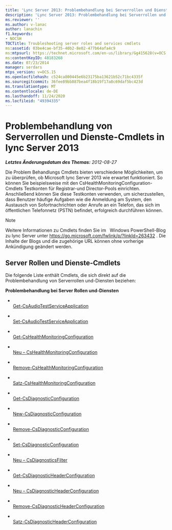 ```yaml
---
title: 'Lync Server 2013: Problembehandlung bei Serverrollen und Dienste-Cmdlets'
description: 'Lync Server 2013: Problembehandlung bei Serverrollen und Dienste-Cmdlets.'
ms.reviewer: ''
ms.author: v-lanac
author: lanachin
f1.keywords:
- NOCSH
TOCTitle: Troubleshooting server roles and services cmdlets
ms:assetid: 03be4cae-bf35-40b2-8e02-477b64afa4c9
ms:mtpsurl: https://technet.microsoft.com/en-us/library/Gg415628(v=OCS.15)
ms:contentKeyID: 48183268
ms.date: 07/23/2014
manager: serdars
mtps_version: v=OCS.15
ms.openlocfilehash: c524ca800445e6b23175ba13621b52c71bc4335f
ms.sourcegitcommit: 36fee89bb887bea4f18b19f17a8c69daf5bc423d
ms.translationtype: MT
ms.contentlocale: de-DE
ms.lasthandoff: 11/24/2020
ms.locfileid: "49394335"
---
```

# <a name="troubleshooting-server-roles-and-services-cmdlets-in-lync-server-2013"></a>Problembehandlung von Serverrollen und Dienste-Cmdlets in lync Server 2013

<div data-xmlns="http://www.w3.org/1999/xhtml">

<div class="topic" data-xmlns="http://www.w3.org/1999/xhtml" data-msxsl="urn:schemas-microsoft-com:xslt" data-cs="https://msdn.microsoft.com/">

<div data-asp="https://msdn2.microsoft.com/asp">



</div>

<div id="mainSection">

<div id="mainBody">

<span> </span>

_**Letztes Änderungsdatum des Themas:** 2012-08-27_

Die Problem Behandlungs Cmdlets bieten verschiedene Möglichkeiten, um zu überprüfen, ob Microsoft lync Server 2013 wie erwartet funktioniert. So können Sie beispielsweise mit den CsHealthMonitoringConfiguration-Cmdlets Testkonten für Registrar-und Director-Pools einrichten. Anschließend können Sie diese Testkonten verwenden, um sicherzustellen, dass Benutzer häufige Aufgaben wie die Anmeldung am System, den Austausch von Sofortnachrichten oder Anrufe an ein Telefon, das sich im öffentlichen Telefonnetz (PSTN) befindet, erfolgreich durchführen können.

<div>


> [!NOTE]
> Weitere Informationen zu Cmdlets finden Sie im &nbsp; Windows PowerShell-Blog zu lync Server unter <A href="https://go.microsoft.com/fwlink/p/?linkid=263432">https://go.microsoft.com/fwlink/p/?linkId=263432</A> . Die Inhalte der Blogs und die zugehörige URL können ohne vorherige Ankündigung geändert werden.



</div>

<div>

## <a name="server-roles-and-services-cmdlets"></a>Server Rollen und Dienste-Cmdlets

Die folgende Liste enthält Cmdlets, die sich direkt auf die Problembehandlung von Serverrollen und-Diensten beziehen:

**Problembehandlung bei Server Rollen und-Diensten**

  - <span></span>  
    [Get-CsAudioTestServiceApplication](https://technet.microsoft.com/library/Gg412984(v=OCS.15))

  - <span></span>  
    [Set-CsAudioTestServiceApplication](https://technet.microsoft.com/library/Gg398907(v=OCS.15))

<!-- end list -->

  - <span></span>  
    [Get-CsHealthMonitoringConfiguration](https://technet.microsoft.com/library/Gg398667(v=OCS.15))

  - <span></span>  
    [Neu – CsHealthMonitoringConfiguration](https://technet.microsoft.com/library/Gg398718(v=OCS.15))

  - <span></span>  
    [Remove-CsHealthMonitoringConfiguration](https://technet.microsoft.com/library/Gg425794(v=OCS.15))

  - <span></span>  
    [Satz-CsHealthMonitoringConfiguration](https://technet.microsoft.com/library/Gg425847(v=OCS.15))

<!-- end list -->

  - <span></span>  
    [Get-CsDiagnosticConfiguration](https://technet.microsoft.com/library/Gg413034(v=OCS.15))

  - <span></span>  
    [New-CsDiagnosticConfiguration](https://technet.microsoft.com/library/Gg398733(v=OCS.15))

  - <span></span>  
    [Remove-CsDiagnosticConfiguration](https://technet.microsoft.com/library/Gg412853(v=OCS.15))

  - <span></span>  
    [Set-CsDiagnosticConfiguration](https://technet.microsoft.com/library/Gg425734(v=OCS.15))

<!-- end list -->

  - <span></span>  
    [Neu – CsDiagnosticsFilter](https://technet.microsoft.com/library/Gg413009(v=OCS.15))

<!-- end list -->

  - <span></span>  
    [Get-CsDiagnosticHeaderConfiguration](https://technet.microsoft.com/library/Gg412774(v=OCS.15))

  - <span></span>  
    [Neu – CsDiagnosticHeaderConfiguration](https://technet.microsoft.com/library/Gg398350(v=OCS.15))

  - <span></span>  
    [Remove-CsDiagnosticHeaderConfiguration](https://technet.microsoft.com/library/Gg398941(v=OCS.15))

  - <span></span>  
    [Satz-CsDiagnosticHeaderConfiguration](https://technet.microsoft.com/library/Gg399045(v=OCS.15))

</div>

</div>

<span> </span>

</div>

</div>

</div>


